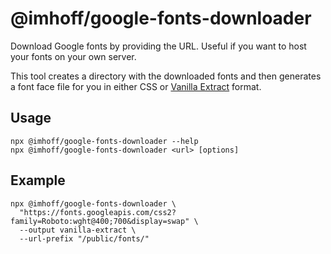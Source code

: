 # @imhoff/google-fonts-downloader

Download Google fonts by providing the URL. Useful if you want to host your
fonts on your own server.

This tool creates a directory with the downloaded fonts and then generates a
font face file for you in either CSS or
[Vanilla Extract](https://vanilla-extract.style) format.

## Usage

```
npx @imhoff/google-fonts-downloader --help
npx @imhoff/google-fonts-downloader <url> [options]
```

## Example

```
npx @imhoff/google-fonts-downloader \
  "https://fonts.googleapis.com/css2?family=Roboto:wght@400;700&display=swap" \
  --output vanilla-extract \
  --url-prefix "/public/fonts/"
```
